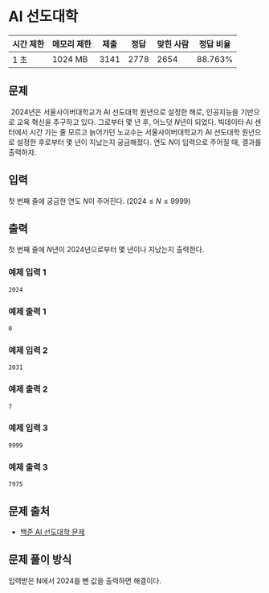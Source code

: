 # AI 선도대학
 
|시간 제한|	메모리 제한|	제출|	정답|	맞힌 사람|	정답 비율|
|---|-|-|-|-|-|
|1 초|	1024 MB|	3141|	2778|	2654|	88.763%|

## 문제
 
$2024$년은 서울사이버대학교가 AI 선도대학 원년으로 설정한 해로, 인공지능을 기반으로 교육 혁신을 추구하고 있다.
그로부터 몇 년 후, 어느덧 $N$년이 되었다. 빅데이터·AI 센터에서 시간 가는 줄 모르고 늙어가던 노교수는 서울사이버대학교가 AI 선도대학 원년으로 설정한 후로부터 몇 년이 지났는지 궁금해졌다. 연도 
$N$이 입력으로 주어질 때, 결과를 출력하자.

## 입력

첫 번째 줄에 궁금한 연도 $N$이 주어진다. ($2024 \le N \le 9999$)

## 출력

첫 번째 줄에 $N$년이 $2024$년으로부터 몇 년이나 지났는지 출력한다.

### 예제 입력 1 

```
2024
```

### 예제 출력 1 

```
0
```

### 예제 입력 2 

```
2031
```

### 예제 출력 2 

```
7
```

### 예제 입력 3 

```
9999
```

### 예제 출력 3 

```
7975
```

## 문제 출처

- [백준 AI 선도대학 문제](https://www.acmicpc.net/problem/32951)

## 문제 풀이 방식

 입력받은 N에서 2024를 뺀 값을 출력하면 해결이다.

